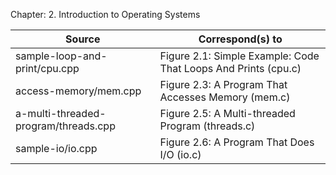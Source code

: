 Chapter: 2. Introduction to Operating Systems

| Source | Correspond(s) to |
|-|-|
| sample-loop-and-print/cpu.cpp | Figure 2.1: Simple Example: Code That Loops And Prints (cpu.c)
| access-memory/mem.cpp | Figure 2.3: A Program That Accesses Memory (mem.c)
| a-multi-threaded-program/threads.cpp | Figure 2.5: A Multi-threaded Program (threads.c)
| sample-io/io.cpp | Figure 2.6: A Program That Does I/O (io.c)